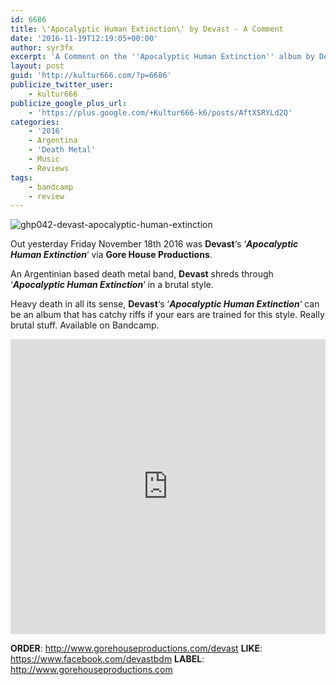 ```yaml
---
id: 6686
title: \'Apocalyptic Human Extinction\' by Devast - A Comment
date: '2016-11-19T12:19:05+00:00'
author: syr3fx
excerpt: 'A Comment on the ''Apocalyptic Human Extinction'' album by Devast (2016).'
layout: post
guid: 'http://kultur666.com/?p=6686'
publicize_twitter_user:
    - kultur666
publicize_google_plus_url:
    - 'https://plus.google.com/+Kultur666-k6/posts/AftXSRYLd2Q'
categories:
    - '2016'
    - Argentina
    - 'Death Metal'
    - Music
    - Reviews
tags:
    - bandcamp
    - review
---
```


![ghp042-devast-apocalyptic-human-extinction](http://localhost:8080/wp-content/uploads/2016/11/ghp042-devast-apocalyptic-human-extinction.jpg?w=680)

Out yesterday Friday November 18th 2016 was **Devast**‘s ‘***Apocalyptic Human Extinction***‘ via **Gore House Productions**.

An Argentinian based death metal band, **Devast** shreds through ‘***Apocalyptic Human Extinction***‘ in a brutal style.

Heavy death in all its sense, **Devast**‘s ‘***Apocalyptic Human Extinction***‘ can be an album that has catchy riffs if your ears are trained for this style. Really brutal stuff. Available on Bandcamp.

<iframe style="border: 0; width: 100%; height: 472px;" src="https://bandcamp.com/EmbeddedPlayer/album=709490858/size=large/bgcol=333333/linkcol=e99708/tracklist=false/transparent=true/" seamless></iframe>

**ORDER**: <http://www.gorehouseproductions.com/devast>
**LIKE**: <https://www.facebook.com/devastbdm>
**LABEL**: <http://www.gorehouseproductions.com>